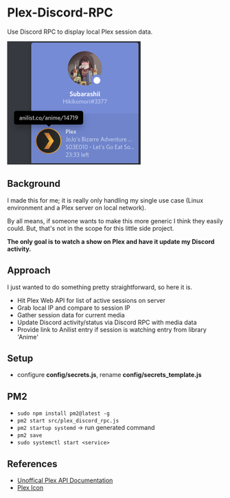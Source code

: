# Plex-Discord-RPC

Use Discord RPC to display local Plex session data.


![screenshots/anilist-link.png](screenshots/anilist-link.png)


## Background
I made this for me; it is really only handling my single use case
(Linux environment and a Plex server on local network).

By all means, if someone wants to make this more generic I think they easily could.
But, that's not in the scope for this little side project.

**The only goal is to watch a show on Plex and have it update my Discord activity.**


## Approach
I just wanted to do something pretty straightforward, so here it is.

* Hit Plex Web API for list of active sessions on server
* Grab local IP and compare to session IP
* Gather session data for current media
* Update Discord activity/status via Discord RPC with media data
* Provide link to Anilist entry if session is watching entry from library 'Anime'


## Setup
* configure **config/secrets.js**, rename **config/secrets_template.js**


## PM2
* ```sudo npm install pm2@latest -g```
* ```pm2 start src/plex_discord_rpc.js```
* ```pm2 startup systemd``` -> run generated command
* ```pm2 save```
* ```sudo systemctl start <service>```


## References
* [Unoffical Plex API Documentation](https://github.com/Arcanemagus/plex-api)
* [Plex Icon](https://www.pngkey.com/detail/u2t4o0r5o0e6i1a9_plex-media-server-transparent-plex-icon/)
